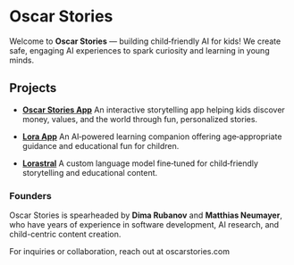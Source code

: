 # Oscar Stories

Welcome to **Oscar Stories** — building child‑friendly AI for kids! We create safe, engaging AI experiences to spark curiosity and learning in young minds.

## Projects

* **[Oscar Stories App](https://oscarstories.com/)**
  An interactive storytelling app helping kids discover money, values, and the world through fun, personalized stories.

* **[Lora App](https://oscarstories.com/lora/)**
  An AI‑powered learning companion offering age‑appropriate guidance and educational fun for children.

* **[Lorastral](https://huggingface.co/oscarstories)**
  A custom language model fine‑tuned for child‑friendly storytelling and educational content.

### Founders
Oscar Stories is spearheaded by **Dima Rubanov** and **Matthias Neumayer**, who have years of experience in software development, AI research, and child-centric content creation.

For inquiries or collaboration, reach out at oscarstories.com
